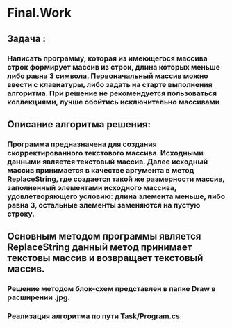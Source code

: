 # Final.Work
## Задача : 
### Написать программу, которая из имеющегося массива строк формирует массив из строк, длина которых меньше либо равна 3 символа. Первоначальный массив можно ввести с клавиатуры, либо задать на старте выполнения алгоритма. При решение не рекомендуется пользоваться коллекциями, лучше обойтись исключительно массивами
## Описание алгоритма решения:
### Программа предназначена для создания скорректированного текстового массива. Исходными данными является текстовый массив. Далее исходный массив принимается в качестве аргумента в метод ReplaceString, где создается такой же размерности массив, заполненный элементами исходного массива, удовлетворяющего условию: длина элемента меньше, либо равна 3, остальные элементы заменяются на пустую строку.

## Основным методом программы является ReplaceString данный метод принимает текстовы массив и возвращает текстовый массив.

### Решение методом блок-схем представлен в папке Draw в расширении .jpg.
### Реализация алгоритма по пути Task/Program.cs
